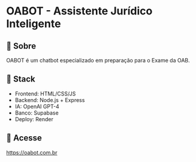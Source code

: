 # OABOT - Assistente Jurídico Inteligente

## 🤖 Sobre
OABOT é um chatbot especializado em preparação para o Exame da OAB.

## 🚀 Stack
- Frontend: HTML/CSS/JS
- Backend: Node.js + Express  
- IA: OpenAI GPT-4
- Banco: Supabase
- Deploy: Render

## 📱 Acesse
https://oabot.com.br